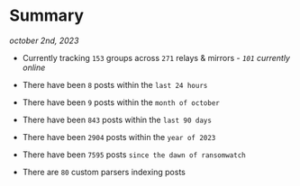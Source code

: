 
# Summary
_october 2nd, 2023_

- Currently tracking `153` groups across `271` relays & mirrors - _`101` currently online_

- There have been `8` posts within the `last 24 hours`

- There have been `9` posts within the `month of october`

- There have been `843` posts within the `last 90 days`

- There have been `2904` posts within the `year of 2023`

- There have been `7595` posts `since the dawn of ransomwatch`

- There are `80` custom parsers indexing posts

